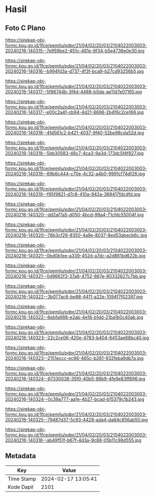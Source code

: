 # Hasil

## Foto C Plano

https://sirekap-obj-formc.kpu.go.id/1fce/pemilu/pdpr/21/04/02/20/03/2104022003003-20240216-140315--7e959be2-451c-481e-9f34-b5e4736e0e30.jpg

https://sirekap-obj-formc.kpu.go.id/1fce/pemilu/pdpr/21/04/02/20/03/2104022003003-20240216-140316--b994fd3a-d737-4f3f-bca9-b27cd93256b5.jpg

https://sirekap-obj-formc.kpu.go.id/1fce/pemilu/pdpr/21/04/02/20/03/2104022003003-20240216-140317--5f86744b-3f4d-4488-b0da-ae11d7e07165.jpg

https://sirekap-obj-formc.kpu.go.id/1fce/pemilu/pdpr/21/04/02/20/03/2104022003003-20240216-140317--e00c2a4f-cb94-4d21-8696-2b4f6c2ce168.jpg

https://sirekap-obj-formc.kpu.go.id/1fce/pemilu/pdpr/21/04/02/20/03/2104022003003-20240216-140318--4fd561c2-b421-4037-9f40-52be98cda52d.jpg

https://sirekap-obj-formc.kpu.go.id/1fce/pemilu/pdpr/21/04/02/20/03/2104022003003-20240216-140318--5bb30583-46c7-4ca3-9a3d-173dc5f4f827.jpg

https://sirekap-obj-formc.kpu.go.id/1fce/pemilu/pdpr/21/04/02/20/03/2104022003003-20240216-140319--69b6c444-c70e-4c32-a4b0-9991cf74df26.jpg

https://sirekap-obj-formc.kpu.go.id/1fce/pemilu/pdpr/21/04/02/20/03/2104022003003-20240216-140319--f95f9821-d7c8-410a-942a-389417fdcdfd.jpg

https://sirekap-obj-formc.kpu.go.id/1fce/pemilu/pdpr/21/04/02/20/03/2104022003003-20240216-140320--dd2af7a5-d050-4bcd-99a4-71cfdc55004f.jpg

https://sirekap-obj-formc.kpu.go.id/1fce/pemilu/pdpr/21/04/02/20/03/2104022003003-20240216-140320--76b3cf26-8350-4a9e-8037-8ed53abecb6c.jpg

https://sirekap-obj-formc.kpu.go.id/1fce/pemilu/pdpr/21/04/02/20/03/2104022003003-20240216-140321--0bd0b1ee-a339-452d-a7dc-a2d861bd622b.jpg

https://sirekap-obj-formc.kpu.go.id/1fce/pemilu/pdpr/21/04/02/20/03/2104022003003-20240216-140321--0d9662f3-37a6-4752-867e-80332627c7bb.jpg

https://sirekap-obj-formc.kpu.go.id/1fce/pemilu/pdpr/21/04/02/20/03/2104022003003-20240216-140322--3b077ac6-be88-4411-a22e-1094f7f02397.jpg

https://sirekap-obj-formc.kpu.go.id/1fce/pemilu/pdpr/21/04/02/20/03/2104022003003-20240216-140322--6ebfa988-e2ab-4e18-b1dd-21ba1b0c40ab.jpg

https://sirekap-obj-formc.kpu.go.id/1fce/pemilu/pdpr/21/04/02/20/03/2104022003003-20240216-140323--22c2ce06-420e-4783-b404-6453ae88bc40.jpg

https://sirekap-obj-formc.kpu.go.id/1fce/pemilu/pdpr/21/04/02/20/03/2104022003003-20240216-140323--2151eccc-ec96-465c-b281-932feba9db7a.jpg

https://sirekap-obj-formc.kpu.go.id/1fce/pemilu/pdpr/21/04/02/20/03/2104022003003-20240216-140324--67330038-35f0-40b5-88b9-4fe9e83ff896.jpg

https://sirekap-obj-formc.kpu.go.id/1fce/pemilu/pdpr/21/04/02/20/03/2104022003003-20240216-140324--0c39a777-aa1e-4b27-bcad-b15379c1b243.jpg

https://sirekap-obj-formc.kpu.go.id/1fce/pemilu/pdpr/21/04/02/20/03/2104022003003-20240216-140325--79487d37-5c93-4429-ada4-da84c856ab50.jpg

https://sirekap-obj-formc.kpu.go.id/1fce/pemilu/pdpr/21/04/02/20/03/2104022003003-20240216-140316--ab49f51f-b67f-4d3a-9c88-05b11c98d555.jpg


## Metadata

| Key        | Value               |
| ---------- | ------------------- |
| Time Stamp | 2024-02-17 13:05:41 |
| Kode Dapil | 2101                |



